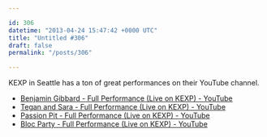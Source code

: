 ```yaml
---

id: 306
datetime: "2013-04-24 15:47:42 +0000 UTC"
title: "Untitled #306"
draft: false
permalink: "/posts/306"

---
```


KEXP in Seattle has a ton of great performances on their YouTube channel. 

 
 * [Benjamin Gibbard - Full Performance (Live on KEXP) - YouTube](https://www.youtube.com/watch?v=5dVX8apvk3U)
 * [Tegan and Sara - Full Performance (Live on KEXP) - YouTube](https://www.youtube.com/watch?v=c0Pil_-zxNY)
 * [Passion Pit - Full Performance (Live on KEXP) - YouTube](https://www.youtube.com/watch?v=aNy3r91LruE)
 * [Bloc Party - Full Performance (Live on KEXP) - YouTube](https://www.youtube.com/watch?v=HCkiia1HnXM)


